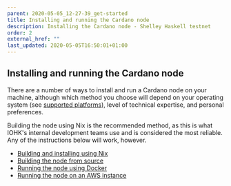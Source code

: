 ```yaml
---
parent: 2020-05-05_12-27-39_get-started
title: Installing and running the Cardano node
description: Installing the Cardano node - Shelley Haskell testnet
order: 2
external_href: ""
last_updated: 2020-05-05T16:50:01+01:00
---
```

## Installing and running the Cardano node

There are a number of ways to install and run a Cardano node on your machine, although which method you choose will depend on your operating system (see [supported platforms](https://staging-updated-testnets-cardano.netlify.app/en/shelley-haskell/about/supported-platforms/)), level of technical expertise, and personal preferences.

Building the node using Nix is the recommended method, as this is what IOHK's internal development teams use and is considered the most reliable. Any of the instructions below will work, however.

- [Building and installing using Nix]()
- [Building the node from source]()
- [Running the node using Docker]()
- [Running the node on an AWS instance]()